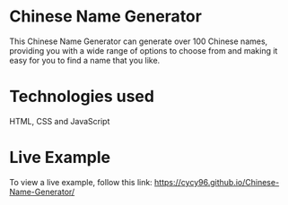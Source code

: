# Chinese Name Generator
This Chinese Name Generator can generate over 100 Chinese names, providing you with a wide range of options to choose from and making it easy for you to find a name that you like.

# Technologies used
HTML, CSS and JavaScript

# Live Example
To view a live example, follow this link: https://cycy96.github.io/Chinese-Name-Generator/
